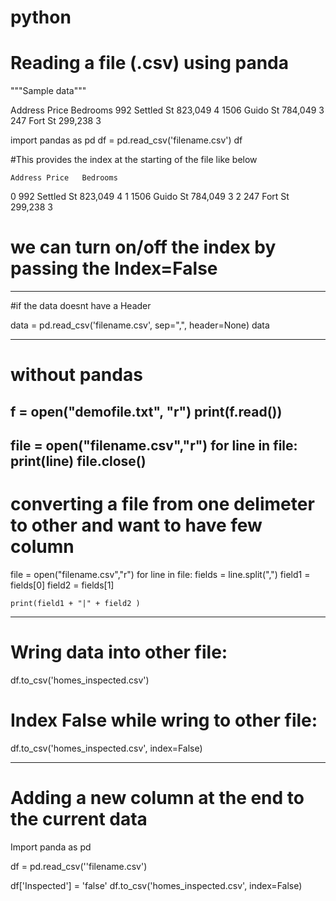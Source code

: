 # python
# Reading a file (.csv) using panda
"""Sample data"""

Address	Price	Bedrooms
992 Settled St	823,049	4
1506 Guido St	784,049	3
247 Fort St	299,238	3

import pandas as pd
df = pd.read_csv('filename.csv')
df

#This provides the index at the starting of the file like below

	Address	Price	Bedrooms
0	992 Settled St	823,049	4
1	1506 Guido St	784,049	3
2	247 Fort St	299,238	3

# we can turn on/off the index by passing the Index=False 
-------------------------------------------------------------------------
#if the data doesnt have a Header 

data = pd.read_csv('filename.csv', sep=",", header=None)
data

-------------------------------------------------------------------

# without pandas 

f = open("demofile.txt", "r")
print(f.read())
---------------------------------

file = open("filename.csv","r")
for line in file:
    print(line)
file.close()
------------------------------------------
# converting a file from one delimeter to other and want to have few column

file = open("filename.csv","r")
for line in file:
    fields = line.split(",")
    field1 = fields[0]
    field2 = fields[1]
    
    print(field1 + "|" + field2 )

---------------------------------

# Wring data into other file:

df.to_csv('homes_inspected.csv')

# Index False while wring to other file:

df.to_csv('homes_inspected.csv', index=False)

---------------------------------------------

# Adding a new column at the end to the current data 

Import panda as pd

df = pd.read_csv(''filename.csv')

df['Inspected'] = 'false'
df.to_csv('homes_inspected.csv', index=False)


